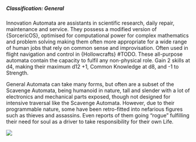 
##### Classification: General
Innovation Automata are assistants in scientific research, daily repair, maintenance and service. They possess a modified version of {SorcericOS}, optimised for computational power for complex mathematics and problem solving making them often more appropriate for a wide range of human jobs that rely on common sense and improvisation. Often used in flight navigation and control in {Hollowcrafts} #TODO. These all-purpose automata contain the capacity to fulfil any non-physical role. Gain 2 skills at d4, making their maximum d12 +1, Common Knowledge at d8, and -1 to Strength.

General Automata can take many forms, but often are a subset of the Scavenge Automata, being humanoid in nature, tall and slender with a lot of electronics and mechanical parts exposed, though not designed for intensive traversal like the Scavenge Automata. However, due to their programmable nature, some have been retro-fitted into nefarious figures such as thieves and assassins. Even reports of them going “rogue” fulfilling their need for soul as a driver to take responsibility for their own Life.

![](https://lh3.googleusercontent.com/P3ni6B6Gbfx2LqpW2tIfZf4wqN_odWERUW0nht6IqQQmXdE6FgMDZxvVCN0Wdgjp3DGudzf90u-IRK0VrZIvR8cup-r6fiitdARFDcIXlRAc4DkXfKCx9AxBnIHwrNsPwLGinPNpTtHl2kRo1pVmFSZfTTgeq-bEHcZ8r5E7pIPXyBVS7mDJ1Hjyig)